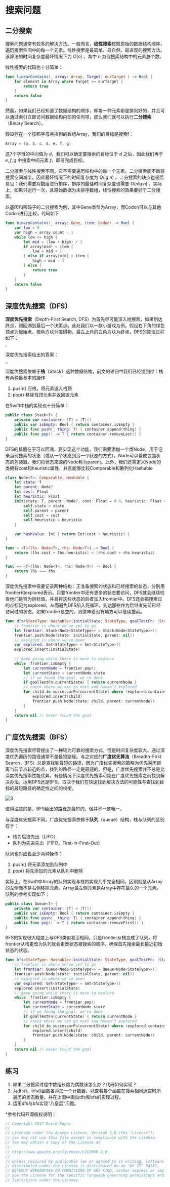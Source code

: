 # 搜索问题

## 二分搜索

搜索问题通常有较多的解决方法。一般而言，**线性搜索**按照原始的数据结构顺序，遍历搜索空间中的每一个元素。线性搜索是最简单、最自然、最直观的搜索方法。该算法的时间复杂度最坏情况下为 $O(n)$ ，其中 $n$ 为待搜索结构中的元素总个数。

线性搜索的代码也十分简单：

```swift
func linearContains(_ array: Array, Target: ourTarget ) -> Bool {
    for element in Array where Target == ourTarget {
        return true
    }
    return false
}
```



然而，如果我们已经知道了数据结构的顺序，即每一种元素都是排列好的，并且可以通过索引立即访问数据结构内部的任何项，那么我们就可以执行**二分搜索**（Binary Search）。

假设存在一个按照字母序排列的数组Array，我们的目标是搜索f：

```swift
Array = [a, b, c, d, e, f, g]
```

这7个字母的中间值为 $d$，我们可以确定要搜索的目标位于 $d$ 之后，因此我们再于 $e, f, g$ 中搜索中间元素 $f$，即可完成目标。

二分搜索与线性搜索不同，它不需要遍历结构中的每一个元素。二分搜索能不断将搜索空间减半，因此最坏情况下的时间复杂度为 $O(\text{lg } n)$ 。二分搜索的缺点也显而易见：我们需要对数组进行排序，排序的最佳时间复杂度也需要 $O(n \text{lg }n)$ ，实际上，如果只运行一次，且原始数据为未排序数组，线性搜索的效果要好于二分搜索。

以基因和密码子的二分搜索为例，其中Gene类型为Array，而Codon可以与其他Codon进行比较，代码如下

```swift
func binaryContains(_ array: Gene, item: Codon) -> Bool {
    var low = 0
    var high = array.count - 1
    while low <= high {
        let mid = (low + high) / 2
        if array[mid] < item {
            low = mid + 1
        } else if array[mid] > item {
            high = mid - 1
        } else {
            return true
        }
    }
    return false
}
```

## 深度优先搜索（DFS）

**深度优先搜索**（Depth-First Search, DFS）为首先尽可能深入地搜索，如果到达终点，则回溯到最后一个决策点。此处我们以一款小游戏为例，假设右下角的绿色顶点为起始点，橙色方块为障碍物，最左上角的白色方块为终点，DFS的算法过程如下：

<img src="img/1.PNG" alt="1" style="zoom: 25%;" />

深度优先搜索给出的答案：

<img src="img/2.PNG" alt="2" style="zoom:33%;" />





深度优搜索依赖于**栈**（Stack）这种数据结构，前文的递归中我们已经提到过：栈有两种最基本的操作

1. push() 压栈，将元素送入栈顶
2. pop() 移除栈顶元素并返回该元素

在Swift中栈的实现也十分简单：

```swift
public class Stack<T> {
    private var container: [T] = [T]()
    public var isEmpty: Bool { return container.isEmpty }
    public func push(_ thing: T) { container.append(thing) }
    public func pop() -> T { return container.removeLast() }
}
```

DFS的精髓在于可以回溯，要实现这个功能，我们需要添加一个类Node，用于记录当前搜索的状态（或从一个状态到另一个状态的方式）。Node可以看成包围状态的包装器。我们将状态来源的Node称为parent。此外，我们还需定义Node的类拥有cost和heuristic属性，并且能够比较Comparable和散列化Hashable

```swift
class Node<T>: Comparable, Hashable {
    let state: T
    let parent: Node?
    let cost: Float
    let heuristic: Float
    init(state: T, parent: Node?, cost: Float = 0.0, heuristic: Float = 0.0) {
        self.state = state
        self.parent = parent
        self.cost = cost
        self.heuristic = heuristic
    }
    
    var hashValue: Int { return Int(cost + heuristic) }
}

func < <T>(lhs: Node<T>, rhs: Node<T>) -> Bool {
    return (lhs.cost + lhs.heuristic) < (rhs.cost + rhs.heuristic)
}

func == <T>(lhs: Node<T>, rhs: Node<T>) -> Bool {
    return lhs === rhs
}
```

深度优先搜索中需要记录两种结构：正准备搜索的状态和已经搜索的状态，分别用frontier和explored表示。只要frontier中还有更多的状态要访问，DFS就会继续检查他们是否为目标值，并且将这些状态的后者加入frontier中。DFS还会把搜索过的点标记为explored，从而避免DFS陷入死循环，到达那些作为后继者先前已经访问过的状态。如果frontier是空的，则意味着没有地方可以继续搜索。

```swift
func dfs<StateType: Hashable>(initialState: StateType, goalTestFn: (StateType) -> Bool, successorFn: (StateType) -> [StateType]) -> Node<StateType>? {
    // frontier is where we've yet to go
    let frontier: Stack<Node<StateType>> = Stack<Node<StateType>>()
    frontier.push(Node(state: initialState, parent: nil))
    // explored is where we've been
    var explored: Set<StateType> = Set<StateType>()
    explored.insert(initialState)
    
    // keep going while there is more to explore
    while !frontier.isEmpty {
        let currentNode = frontier.pop()
        let currentState = currentNode.state
        // if we found the goal, we're done
        if goalTestFn(currentState) { return currentNode }
        // check where we can go next and haven't explored
        for child in successorFn(currentState) where !explored.contains(child) {
            explored.insert(child)
            frontier.push(Node(state: child, parent: currentNode))
        }
    }
    return nil // never found the goal
}
```

## 广度优先搜索（BFS）

深度优先搜索尽管提出了一种较为可靠的搜索方式，但是时间复杂度较大。通过深度优先遍历的路径通常不是最短路径。与之对应的**广度优先算法**（Breadth-First Search，BFS）总是查找到最短的路径，因为广度优先搜索的策略为优先遍历距离当前节点较近的点，找到的路径一定是最短的。但是，广度优先搜索并不总是比深度优先搜索性能优异，有些情况下深度优先搜索可能在广度优先搜索之前找到解决办法。运用DFS还是BFS，取决于我们在快速找到解决方法的可能性与查找到目标的最短路径的确定性之间的权衡。

![3](img/3.png)

值得注意的是，BFS给出的路径是最短的，但并不一定唯一。

与深度优先搜索不同，广度优先搜索依赖于**队列**（queue）结构，栈与队列的区别在于：

- 栈为后进先出（LIFO）
- 队列为先进先出（FIFO，First-In-First-Out）

队列也对应着至少两种操作：

1. push() 将元素添加到队列中
2. pop() 将先添加的元素从队列中删除

实际上，在Swift中Array的队列实现与栈的实现几乎完全相同，区别就是从Array的左侧而不是右侧移除元素。Array最左侧元素是Array中存在最久的一个元素。队列的参考实现如下：

```swift
public class Queue<T> {
    private var container: [T] = [T]()
    public var isEmpty: Bool { return container.isEmpty }
    public func push(_ thing: T) { container.append(thing) }
    public func pop() -> T { return container.removeFirst() }
}
```

BFS的实现很大程度上与DFS类似甚至相同，只是frontier从栈变成了队列。将frontier从栈更改为队列就会更改状态被搜索的顺序，确保首先搜索最长接近初始状态的状态。

```swift
func bfs<StateType: Hashable>(initialState: StateType, goalTestFn: (StateType) -> Bool, successorFn: (StateType) -> [StateType]) -> Node<StateType>? {
    // frontier is where we've yet to go
    let frontier: Queue<Node<StateType>> = Queue<Node<StateType>>()
    frontier.push(Node(state: initialState, parent: nil))
    // explored is where we've been
    var explored: Set<StateType> = Set<StateType>()
    explored.insert(initialState)
    // keep going while there is more to explore
    while !frontier.isEmpty {
        let currentNode = frontier.pop()
        let currentState = currentNode.state
        // if we found the goal, we're done
        if goalTestFn(currentState) { return currentNode }
        // check where we can go next and haven't explored
        for child in successorFn(currentState) where !explored.contains(child) {
            explored.insert(child)
            frontier.push(Node(state: child, parent: currentNode))
        }
    }
    return nil // never found the goal
}
```

## 练习

1. 如果二分搜索过程中数组长度为偶数该怎么办？代码如何实现？
2. 为dfs()、bfs()函数各添加一个计数器，以查看每个函数在搜索相同迷宫时所遍历的状态数量。并在上图中画出dfs和bfs的实现过程。
3. 运用dfs与bfs实现“八皇后”问题。

*参考代码开源版权说明：

```swift
// Copyright 2017 David Kopec
//
// Licensed under the Apache License, Version 2.0 (the "License");
// you may not use this file except in compliance with the License.
// You may obtain a copy of the License at
//
// http://www.apache.org/licenses/LICENSE-2.0
//
// Unless required by applicable law or agreed to in writing, software
// distributed under the License is distributed on an "AS IS" BASIS,
// WITHOUT WARRANTIES OR CONDITIONS OF ANY KIND, either express or implied.
// See the License for the specific language governing permissions and
// limitations under the License.
```

